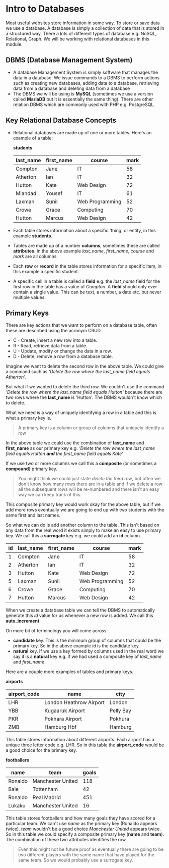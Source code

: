 # Intro to Databases
Most useful websites store information in some way. To store or save data we use a database.
A database is simply a collection of data that is stored in a structured way. There a lots of different types of database e.g. NoSQL, Relational, Graph. We will be working with relational databases in this module.

## DBMS (Database Management System)
* A database Management System is simply software that manages the data in a database. We issue commands to a DBMS to perform actions such as creating new databases, adding data to a database, retrieving data from a database and deleting data from a database
* The DBMS we will be using is **MySQL** (sometimes we use a version called **MariaDB** but it is essentially the same thing). There are other relation DBMS which are commonly used with PHP e.g. PostgreSQL.

## Key Relational Database Concepts
* Relational databases are made up of one or more tables. Here's an example of a table:

  **students**

  | last_name | first_name | course          | mark |
  |-----------|------------|-----------------|------|
  | Compton   | Jane       | IT              | 58   |
  | Atherton  | Ian        | IT              | 32   |
  | Hutton    | Kate       | Web Design      | 72   |
  | Miandad   | Yousef     | IT              | 61   |
  | Laxman    | Sunil      | Web Programming | 52   |
  | Crowe     | Grace      | Computing       | 70   |
  | Hutton    | Marcus     | Web Design      | 42   |

* Each table stores information about a specific 'thing' or entity, in this example **students**.
* Tables are made up of a number **columns**, sometimes these are called **attributes**. In the above example *last_name*, *first_name*, *course* and *mark* are all columns
* Each **row** or **record** in the table stores information for a specific item, in this example a specific student.
* A specific cell in a table is called a **field** e.g. the *last_name* field for the first row in the table has a value of *Compton*. A **field** should only ever contain a single value. This can be text, a number, a date etc. but never multiple values.

## Primary Keys
There are key actions that we want to perform on a database table, often these are described using the acronym CRUD.
* C - Create, insert a new row into a table.
* R - Read, retrieve data from a table.
* U - Update, modify or change the data in a row.
* D - Delete, remove a row from a database table.

Imagine we want to delete the second row in the above table. We could give a command such as *'Delete the row where the last_name field equals Atherton'*.

But what if we wanted to delete the third row. We couldn't use the command *'Delete the row where the last_name field equals Hutton'* because there are two rows where the **last_name** is 'Hutton'. The DBMS wouldn't know which to delete.

What we need is a way of uniquely identifying a row in a table and this is what a primary key is.

> A primary key is a column or group of columns that uniquely identify a row

In the above table we could use the combination of **last_name** and **first_name** as our primary key e.g. *'Delete the row where the last_name field equals Hutton **and** the first_name field equals Kate'*

If we use two or more columns we call this a **composite** (or sometimes a **compound**) primary key.

> You might think we could just state *delete the third row*, but often we don't know how many rows there are in a table and if we delete a row all the subsequent rows will be re-numbered and there isn't an easy way we can keep track of this.

This composite primary key would work okay for the above table, but if we add more rows eventually we are going to end up with two students with the same first and last names.  

So what we can do is add another column to the table. This isn't based on any data from the real word it exists simply to make an easy to use primary key. We call this a **surrogate** key e.g. we could add an **id** column.

| id | last_name | first_name | course          | mark |
|----|-----------|------------|-----------------|------|
| 1  | Compton   | Jane       | IT              | 58   |
| 2  | Atherton  | Ian        | IT              | 32   |
| 3  | Hutton    | Kate       | Web Design      | 72   |
| 5  | Laxman    | Sunil      | Web Programming | 52   |
| 6  | Crowe     | Grace      | Computing       | 70   |
| 7  | Hutton    | Marcus     | Web Design      | 42   |

When we create a database table we can tell the DBMS to automatically generate this *id* value for us whenever a new row is added. We call this **auto_increment**.

On more bit of terminology you will come across
*  **candidate** key. This is the minimum group of columns that could be the primary key. So in the above example *id* is the candidate key.
* **natural** key. If we use a key formed by columns used in the real word we say it is a **natural** key e.g. if we had used a composite key of *last_name* and *first_name*.

Here are a couple more examples of tables and primary keys.

**airports**

| airport_code | name                    | city      |
|--------------|-------------------------|-----------|
| LHR          | London Heathrow Airport | London    |
| YBB          | Kugaaruk Airport        | Pelly Bay |
| PKR          | Pokhara Airport         | Pokhura   |
| ZMB          | Hamburg Hbf             | Hamburg   |

This table stores information about different airports. Each airport has a unique three letter code e.g. LHR. So in this table the **airport_code** would be a good choice for the primary key.

**footballers**

| name | team              | goals |
|------------|-------------------|-------|
| Ronaldo    | Manchester United | 118   |
| Bale       | Tottenham         | 42    |
| Ronaldo    | Real Madrid       | 451   |
| Lukaku     | Manchester United | 16    |

This table stores footballers and how many goals they have scored for a particular team. We can't use *name* as the primary key (Ronaldo appears twice). *team* wouldn't be a good choice *Manchester United* appears twice. So in this table we could specify a composite primary key (**name** and **team**). The combination of these two attributes identifies the row.
> Even this might not be future proof as eventually there are going to be two different players with the same name that have played for the same team. So we would probably use a surrogate key.
